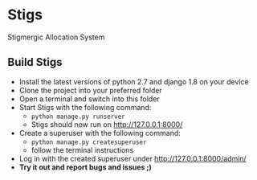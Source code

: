 Stigs
=====

Stigmergic Allocation System

Build Stigs
-----------

* Install the latest versions of python 2.7 and django 1.8 on your device
* Clone the project into your preferred folder
* Open a terminal and switch into this folder
* Start Stigs with the following command:
    * `python manage.py runserver`
    * Stigs should now run on http://127.0.0.1:8000/
* Create a superuser with the following command:
    * `python manage.py createsuperuser`
    * follow the terminal instructions
* Log in with the created superuser under http://127.0.0.1:8000/admin/
* **Try it out and report bugs and issues ;)**